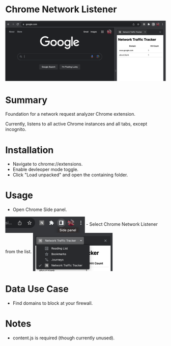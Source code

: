# Chrome Network Listener

![Chrome Network Listener](<images/Chrome Network Listener.png>)
# Summary
Foundation for a network request analyzer Chrome extension.

Currently, listens to all active Chrome instances and all tabs, except incognito.

# Installation
- Navigate to chrome://extensions.
- Enable devleoper mode toggle.
- Click "Load unpacked" and open the containing folder.

# Usage
- Open Chrome Side panel.
<img src="images/Chrome Side Panel Launcher.png" width="250" align="center" alt="Chrome Side Panel Launcher">
- Select Chrome Network Listener from the list.
<img src="images/Chrome Side Panel Options Selector.png" width="250" align="center" alt="Chrome Side Panel Option Selector">


# Data Use Case
- Find domains to block at your firewall.

# Notes
- content.js is required (though currently unused).